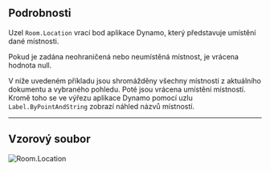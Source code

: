 ## Podrobnosti
Uzel `Room.Location` vrací bod aplikace Dynamo, který představuje umístění dané místnosti.

Pokud je zadána neohraničená nebo neumístěná místnost, je vrácena hodnota null.

V níže uvedeném příkladu jsou shromážděny všechny místnosti z aktuálního dokumentu a vybraného pohledu. Poté jsou vrácena umístění místností. Kromě toho se ve výřezu aplikace Dynamo pomocí uzlu `Label.ByPointAndString` zobrazí náhled názvů místností.

___
## Vzorový soubor

![Room.Location](./Revit.Elements.Room.Location_img.jpg)

